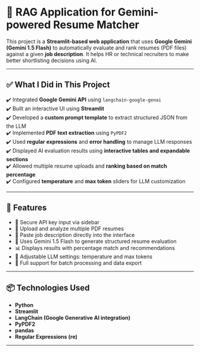 # 📄 RAG Application for Gemini-powered Resume Matcher

This project is a **Streamlit-based web application** that uses **Google Gemini (Gemini 1.5 Flash)** to automatically evaluate and rank resumes (PDF files) against a given **job description**. It helps HR or technical recruiters to make better shortlisting decisions using AI.

---

## ✅ What I Did in This Project

✔️ Integrated **Google Gemini API** using `langchain-google-genai`  
✔️ Built an interactive UI using **Streamlit**  
✔️ Developed a **custom prompt template** to extract structured JSON from the LLM  
✔️ Implemented **PDF text extraction** using `PyPDF2`  
✔️ Used **regular expressions** and **error handling** to manage LLM responses  
✔️ Displayed AI evaluation results using **interactive tables and expandable sections**  
✔️ Allowed multiple resume uploads and **ranking based on match percentage**  
✔️ Configured **temperature** and **max token** sliders for LLM customization  

---

## 🚀 Features

- 🔐 Secure API key input via sidebar
- 📄 Upload and analyze multiple PDF resumes
- 💼 Paste job description directly into the interface
- 🤖 Uses Gemini 1.5 Flash to generate structured resume evaluation
- 📊 Displays results with percentage match and recommendations
- 🔄 Adjustable LLM settings: temperature and max tokens
- 🧾 Full support for batch processing and data export

---

## 📦 Technologies Used

- **Python**
- **Streamlit**
- **LangChain (Google Generative AI integration)**
- **PyPDF2**
- **pandas**
- **Regular Expressions (re)**

---
